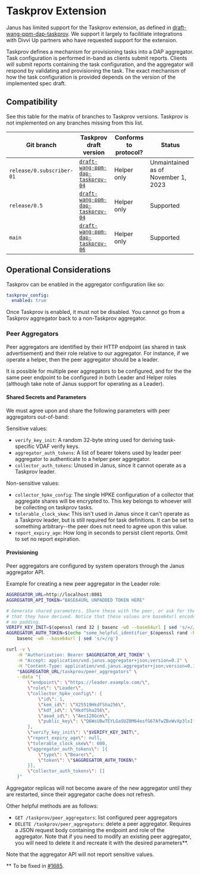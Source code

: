 # Taskprov Extension

Janus has limited support for the Taskprov extension, as defined in
[draft-wang-ppm-dap-taskprov][1]. We support it largely to facilitiate
integrations with Divvi Up partners who have requested support for the
extension.

Taskprov defines a mechanism for provisioning tasks into a DAP aggregator. Task
configuration is performed in-band as clients submit reports. Clients will
submit reports containing the task configuration, and the aggregator will
respond by validating and provisioning the task. The exact mechanism of how the
task configuration is provided depends on the version of the implemented spec
draft.

[1]: https://datatracker.ietf.org/doc/draft-wang-ppm-dap-taskprov/

## Compatibility

See this table for the matrix of branches to Taskprov versions. Taskprov is not
implemented on any branches missing from this list.

| Git branch | Taskprov draft version | Conforms to protocol? | Status |
| ---------- | ------------- | --------------------- | ------ |
| `release/0.subscriber-01` | [`draft-wang-ppm-dap-taskprov-04`][2] | Helper only | Unmaintained as of November 1, 2023 |
| `release/0.5` | [`draft-wang-ppm-dap-taskprov-04`][2] | Helper only | Supported |
| `main` | [`draft-wang-ppm-dap-taskprov-06`][2] | Helper only | Supported |

[2]: https://datatracker.ietf.org/doc/draft-wang-ppm-dap-taskprov/06/

## Operational Considerations

Taskprov can be enabled in the aggregator configuration like so:

```yaml
taskprov_config:
  enabled: true
```

Once Taskprov is enabled, it must not be disabled. You cannot go from a Taskprov
aggregator back to a non-Taskprov aggregator.

### Peer Aggregators

Peer aggregators are identified by their HTTP endpoint (as shared in task
advertisement) and their role relative to our aggregator. For instance, if we
operate a helper, then the peer aggregator should be a leader.

It is possible for multiple peer aggregators to be configured, and for the the
same peer endpoint to be configured in both Leader and Helper roles (although
take note of Janus support for operating as a Leader).

#### Shared Secrets and Parameters

We must agree upon and share the following parameters with peer aggregators 
out-of-band:

Sensitive values:
- `verify_key_init`: A random 32-byte string used for deriving task-specific
  VDAF verify keys.
- `aggregator_auth_tokens`: A list of bearer tokens used by leader peer
  aggregator to authenticate to a helper peer aggregator.
- `collector_auth_tokens`: Unused in Janus, since it cannot operate as a
  Taskprov leader.

Non-sensitive values:
- `collector_hpke_config`: The single HPKE configuration of a collector that
  aggregate shares will be encrypted to. This key belongs to whoever will be
  collecting on taskprov tasks.
- `tolerable_clock_skew`: This isn't used in Janus since it can't operate as a
  Taskprov leader, but is still required for task definitions. It can be set to
  something arbitrary--the peer does not need to agree upon this value.
- `report_expiry_age`: How long in seconds to persist client reports. Omit to
  set no report expiration.

#### Provisioning

Peer aggregators are configured by system operators through the Janus aggregator
API.

Example for creating a new peer aggregator in the Leader role:
```bash
AGGREGATOR_URL=http://localhost:8081
AGGREGATOR_API_TOKEN="BASE64URL UNPADDED TOKEN HERE"

# Generate shared parameters. Share these with the peer, or ask for the values
# that they have derived. Notice that these values are base64url encoded with
# no padding.
VERIFY_KEY_INIT=$(openssl rand 32 | basenc -w0 --base64url | sed 's/=//g')
AGGREGATOR_AUTH_TOKEN=$(echo "some_helpful_identifier_$(openssl rand -hex 32)" | 
    basenc -w0 --base64url | sed 's/=//g')

curl -v \
    -H "Authorization: Bearer $AGGREGATOR_API_TOKEN" \
    -H "Accept: application/vnd.janus.aggregator+json;version=0.1" \
    -H "Content-Type: application/vnd.janus.aggregator+json;version=0.1" \
    "$AGGREGATOR_URL/taskprov/peer_aggregators" \
    --data "{
        \"endpoint\": \"https://leader.example.com/\",
        \"role\": \"Leader\",
        \"collector_hpke_config\": {
            \"id\": 1,
            \"kem_id\": \"X25519HkdfSha256\",
            \"kdf_id\": \"HkdfSha256\",
            \"aead_id\": \"Aes128Gcm\",
            \"public_key\": \"Q6WsU8wTEYLGaSUZ0M64osfG67AfwZBxWvXp3lxIfxQ\"
        },
        \"verify_key_init\": \"$VERIFY_KEY_INIT\",
        \"report_expiry_age\": null,
        \"tolerable_clock_skew\": 600,
        \"aggregator_auth_tokens\": [{
            \"type\": \"Bearer\",
            \"token\": \"$AGGREGATOR_AUTH_TOKEN\"
        }],
        \"collector_auth_tokens\": []
    }"
```

Aggregator replicas will not become aware of the new aggregator until they are
restarted, since their aggregator cache does not refresh.

Other helpful methods are as follows:
- `GET /taskprov/peer_aggregators`: list configured peer aggregators
- `DELETE /taskprov/peer_aggregators`: delete a peer aggregator. Requires a JSON
  request body containing the endpoint and role of the aggregator. Note that if
  you need to modify an existing peer aggregator, you will need to delete it and
  recreate it with the desired parameters**.

Note that the aggregator API will not report sensitive values.

** To be fixed in [#1685](https://github.com/divviup/janus/issues/1685).
